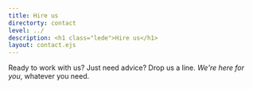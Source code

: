 ```yaml
---
title: Hire us
directorty: contact
level: ../
description: <h1 class="lede">Hire us</h1>
layout: contact.ejs
---
```

<p class="major">Ready to work with us? Just need advice? Drop us a line. <em>We're here for you</em>, whatever you need.</p>